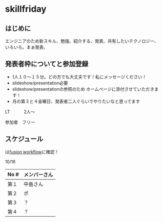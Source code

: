 # skillfriday


## はじめに
エンジニアのため新スキル、勉強、紹介する、発表、共有したいテクノロジー、いろいろ。まぁ発表、


## 発表者枠についてと参加登録
* 1人１０〜１５分。どの方でも大丈夫です！私にメッセージください！
* slideshow/presentation必要
* slideshow/presentationの参照のため ホームページに添付させていただきます！
* 月の第３と４金曜日、発表者二人ぐらいでやりたいなと思ってます

LT 　　　2人〜

参加者　フリー


## スケジュール
は[fusion workflow]()に確認！


10/16

| No #  | メンバーさん |
| ------------- | ------------- |
| 第１  | 中島さん  |
| 第２  | ポ  |
| 第３  | ？ |
| 第４  | ？  |
